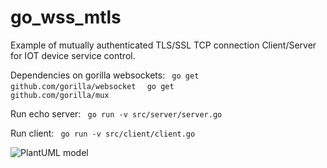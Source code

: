 # go_wss_mtls
Example of mutually authenticated TLS/SSL TCP connection Client/Server for IOT device service control.

Dependencies on gorilla websockets:
<code> go get github.com/gorilla/websocket </code>
<code> go get github.com/gorilla/mux </code>

Run echo server:
<code> go run -v src/server/server.go </code>

Run client:
<code> go run -v src/client/client.go </code>


![PlantUML model](http://www.plantuml.com/plantuml/png/dPBDYjim4CVlUefXU-tYxHuDBXid4592RUf2Zc4Ygx68B1bfd2QKldlbsh9moQLxrCp_usV9RuxGKjygvYvITsYnXT9F99STQYgnhgK-m-jBt4DkRc7-wOMnaxd1KruymOUzF3UqjNXdNOo07Fb5wBeIzYgvMAmEukJyM5Zc1U23fhHTyHqsOf27r5prI-jQIQ5fCIeLqWzZsnYMPTaez7gZjU04hyy7lCEgfmQoZ6b30em7Y2WV9qSwMoh1Uok68rcZODsWdois1Jz_ZjuKVZgN9abZ7AMTiPJmCUDHKGghkWOoWR0qHet8Mq6mkg9KU59YMhi1TtcL_rGtH9tlLeQZYW0OSevyp7cCyarWlG2PTqFBidUk-b8LNzFWscrWBnt1-0aLeIK8eEz3TqF6qOsEv9UiVo-eGd6uz97chsbgYKyq_nkJW8Lpp4cXk3n-qnW_QFxZPhpupI_xLlq1)